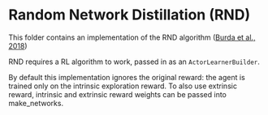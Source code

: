 # Random Network Distillation (RND)

This folder contains an implementation of the RND algorithm
([Burda et al., 2018])

RND requires a RL algorithm to work, passed in as an `ActorLearnerBuilder`.

By default this implementation ignores the original reward: the agent is trained
only on the intrinsic exploration reward. To also use extrinsic reward,
intrinsic and extrinsic reward weights can be passed into make_networks.

[Burda et al., 2018]: https://arxiv.org/abs/1810.12894
